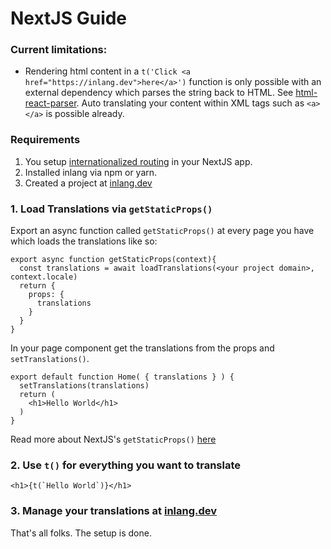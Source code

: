 # NextJS Guide
### Current limitations: 

- Rendering html content in a `t('Click <a href="https://inlang.dev">here</a>')` function is only possible with 
  an external dependency which parses the string back to HTML. See [html-react-parser](https://www.npmjs.com/package/html-react-parser).
  Auto translating your content within XML tags such as `<a></a>` is possible already. 

### Requirements

1. You setup [internationalized routing](https://nextjs.org/docs/advanced-features/i18n-routing) in your NextJS app. 
2. Installed inlang via npm or yarn.
3. Created a project at [inlang.dev](https://app.inlang.dev)

### 1. Load Translations via `getStaticProps()`

Export an async function called `getStaticProps()` at every page you have which loads the translations like so:

```TS
export async function getStaticProps(context){
  const translations = await loadTranslations(<your project domain>, context.locale)
  return {
    props: {
      translations
    }
  }
}
```

In your page component get the translations from the props and `setTranslations()`.

```TS
export default function Home( { translations } ) {
  setTranslations(translations)
  return (
    <h1>Hello World</h1>
  )
}
```

Read more about NextJS's `getStaticProps()` [here](https://nextjs.org/docs/basic-features/data-fetching#getstaticprops-static-generation)

### 2. Use `t()` for everything you want to translate

```JS
<h1>{t(`Hello World`)}</h1>
```

### 3. Manage your translations at [inlang.dev](https://app.inlang.dev)

That's all folks. The setup is done. 


